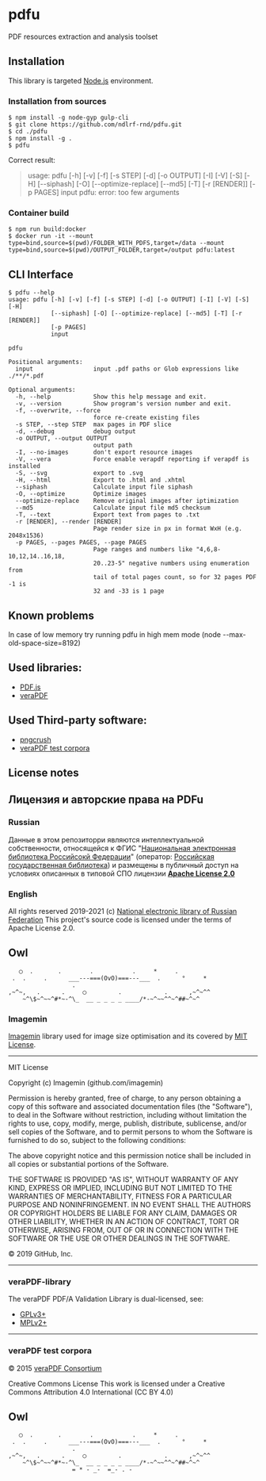 # pdfu

PDF resources extraction and analysis toolset 

## Installation

This library is targeted [Node.js](https://nodejs.org/en/download/) environment.

### Installation from sources

```shell script
$ npm install -g node-gyp gulp-cli
$ git clone https://github.com/ndlrf-rnd/pdfu.git
$ cd ./pdfu
$ npm install -g .
$ pdfu
```

Correct result:

> usage: pdfu [-h] [-v] [-f] [-s STEP] [-d] [-o OUTPUT] [-I] [-V] [-S] [-H]
>             [--siphash] [-O] [--optimize-replace] [--md5] [-T] [-r [RENDER]]
>             [-p PAGES]
>             input
> pdfu: error: too few arguments

### Container build

```shell script
$ npm run build:docker
$ docker run -it --mount type=bind,source=$(pwd)/FOLDER_WITH_PDFS,target=/data --mount type=bind,source=$(pwd)/OUTPUT_FOLDER,target=/output pdfu:latest
```

## CLI Interface
 
```shell script
$ pdfu --help
usage: pdfu [-h] [-v] [-f] [-s STEP] [-d] [-o OUTPUT] [-I] [-V] [-S] [-H]
            [--siphash] [-O] [--optimize-replace] [--md5] [-T] [-r [RENDER]]
            [-p PAGES]
            input

pdfu

Positional arguments:
  input                 input .pdf paths or Glob expressions like ./**/*.pdf

Optional arguments:
  -h, --help            Show this help message and exit.
  -v, --version         Show program's version number and exit.
  -f, --overwrite, --force
                        force re-create existing files
  -s STEP, --step STEP  max pages in PDF slice
  -d, --debug           debug output
  -o OUTPUT, --output OUTPUT
                        output path
  -I, --no-images       don't export resource images
  -V, --vera            Force enable verapdf reporting if verapdf is installed
  -S, --svg             export to .svg
  -H, --html            Export to .html and .xhtml
  --siphash             Calculate input file siphash
  -O, --optimize        Optimize images
  --optimize-replace    Remove original images after iptimization
  --md5                 Calculate input file md5 checksum
  -T, --text            Export text from pages to .txt
  -r [RENDER], --render [RENDER]
                        Page render size in px in format WxH (e.g. 2048x1536)
  -p PAGES, --pages PAGES, --page PAGES
                        Page ranges and numbers like "4,6,8-10,12,14..16,18,
                        20..23-5" negative numbers using enumeration from
                        tail of total pages count, so for 32 pages PDF -1 is
                        32 and -33 is 1 page
```

## Known problems

In case of low memory try running pdfu in high mem mode (node --max-old-space-size=8192)
 
## Used libraries:
- [PDF.js](https://mozilla.github.io/pdf.js/)
- [veraPDF](https://verapdf.com)

## Used Third-party software:
- [pngcrush](https://pngcrush.com/)
- [veraPDF test corpora](https://github.com/veraPDF/veraPDF-corpus.git)



## License notes

## Лицензия и авторские права на PDFu

### Russian
Данные в этом репозиторри являются интеллектуальной собственности, относящейся к ФГИС "[Национальная электронная библиотека Российсокй Федерации](https://rusneb.ru)" (оператор: [Российская государственная библиотека](https://rsl.ru)) и размещены в публичный доступ на условиях описанных в типовой СПО лицензии [**Apache License 2.0**](LICENSE)

### English
All rights reserved 2019-2021 (c) [National electronic library of Russian Federation](https://rusneb.ru)
This project's source code is licensed under the terms of Apache License 2.0.


## Owl

```
   ◯  .       .        .           .     *     .
 .  .     .      ___---===(OvO)===---___  .      °     *
                  .              
,~^~,   .      .     ◯         .            .      ,~^~^^                
    ~^\$~^~~^#*~-^\_  __ _ _ _ _ ____/*-~^~~^^~^##~^~^
```

### Imagemin

[Imagemin](https://github.com/imagemin/imagemin) library used for image size optimisation and its covered by [MIT License](https://github.com/imagemin/imagemin/blob/master/license).

---

MIT License

Copyright (c) Imagemin (github.com/imagemin)

Permission is hereby granted, free of charge, to any person obtaining a copy of this software and associated documentation files (the "Software"), to deal in the Software without restriction, including without limitation the rights to use, copy, modify, merge, publish, distribute, sublicense, and/or sell copies of the Software, and to permit persons to whom the Software is furnished to do so, subject to the following conditions:

The above copyright notice and this permission notice shall be included in all copies or substantial portions of the Software.

THE SOFTWARE IS PROVIDED "AS IS", WITHOUT WARRANTY OF ANY KIND, EXPRESS OR IMPLIED, INCLUDING BUT NOT LIMITED TO THE WARRANTIES OF MERCHANTABILITY, FITNESS FOR A PARTICULAR PURPOSE AND NONINFRINGEMENT. IN NO EVENT SHALL THE AUTHORS OR COPYRIGHT HOLDERS BE LIABLE FOR ANY CLAIM, DAMAGES OR OTHER LIABILITY, WHETHER IN AN ACTION OF CONTRACT, TORT OR OTHERWISE, ARISING FROM, OUT OF OR IN CONNECTION WITH THE SOFTWARE OR THE USE OR OTHER DEALINGS IN THE SOFTWARE.

© 2019 GitHub, Inc.

---

###  veraPDF-library

The veraPDF PDF/A Validation Library is dual-licensed, see:

 - [GPLv3+](https://raw.githubusercontent.com/veraPDF/veraPDF-library/integration/LICENSE.GPL "GNU General Public License, version 3")
 - [MPLv2+](https://raw.githubusercontent.com/veraPDF/veraPDF-library/integration/LICENSE.MPL "Mozilla Public License, version 2.0")

---

###  veraPDF test corpora

© 2015 [veraPDF Consortium](http://www.verapdf.org "veraPDF Project home page")

Creative Commons License This work is licensed under a Creative Commons Attribution 4.0 International (CC BY 4.0)

## Owl

```
   ◯  .       .        .           .     *     .
 .  .     .      ___---===(OvO)===---___  .      °     *
                  .              
,~^~,   .      .     ◯         .            .      ,~^~^^                
    ~^\$~^~~^#*~-^\_  __ _ _ _ _ ____/*-~^~~^^~^##~^~^
                  = * - _-  =_- . - 
```
